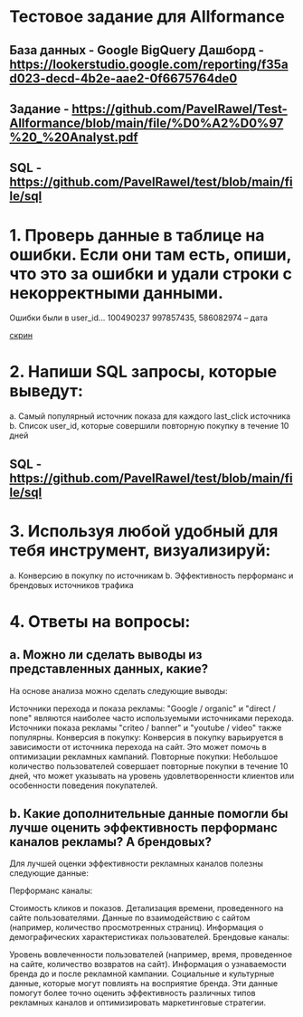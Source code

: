 # Тестовое задание для Allformance

## База данных - Google BigQuery  Дашборд - https://lookerstudio.google.com/reporting/f35ad023-decd-4b2e-aae2-0f6675764de0

## Задание - https://github.com/PavelRawel/Test-Allformance/blob/main/file/%D0%A2%D0%97%20_%20Analyst.pdf
## SQL - https://github.com/PavelRawel/test/blob/main/file/sql


# 1. Проверь данные в таблице на ошибки. Если они там есть, опиши, что это за ошибки и удали строки с некорректными данными.
Ошибки были в user_id... 100490237  997857435, 586082974 – дата

[скрин](https://github.com/PavelRawel/Test-Allformance/blob/main/file/picture.jpg)


# 2. Напиши SQL запросы, которые выведут:
a. Самый популярный источник показа для каждого last_click источника 
b. Список user_id, которые совершили повторную покупку в течение 10 дней
## SQL - https://github.com/PavelRawel/test/blob/main/file/sql
# 3. Используя любой удобный для тебя инструмент, визуализируй:
a. Конверсию в покупку по источникам
b. Эффективность перформанс и брендовых источников трафика

# 4. Ответы на вопросы:
## a. Можно ли сделать выводы из представленных данных, какие?

На основе анализа можно сделать следующие выводы:

Источники перехода и показа рекламы: "Google / organic" и "direct / none" являются наиболее часто используемыми источниками перехода. Источники показа рекламы "criteo / banner" и "youtube / video" также популярны.
Конверсия в покупку: Конверсия в покупку варьируется в зависимости от источника перехода на сайт. Это может помочь в оптимизации рекламных кампаний.
Повторные покупки: Небольшое количество пользователей совершает повторные покупки в течение 10 дней, что может указывать на уровень удовлетворенности клиентов или особенности поведения покупателей.

## b. Какие дополнительные данные помогли бы лучше оценить эффективность перформанс каналов рекламы? А брендовых?

Для лучшей оценки эффективности рекламных каналов полезны следующие данные:

Перформанс каналы:

Стоимость кликов и показов.
Детализация времени, проведенного на сайте пользователями.
Данные по взаимодействию с сайтом (например, количество просмотренных страниц).
Информация о демографических характеристиках пользователей.
Брендовые каналы:

Уровень вовлеченности пользователей (например, время, проведенное на сайте, количество возвратов на сайт).
Информация о узнаваемости бренда до и после рекламной кампании.
Социальные и культурные данные, которые могут повлиять на восприятие бренда.
Эти данные помогут более точно оценить эффективность различных типов рекламных каналов и оптимизировать маркетинговые стратегии.
